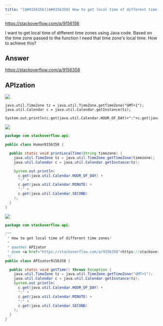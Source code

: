 ```yaml
---
title: "[Q#9156156][A#9156358] How to get local time of different time zones?"
---
```


https://stackoverflow.com/q/9156156

I want to get local time of different time zones using Java code. Based on the time zone passed to the function I need that time zone&#x27;s local time. How to achieve this?

## Answer

https://stackoverflow.com/a/9156358



## APIzation

<div class="code-3columns-row">

<div class="code-3columns-column">

<div><img src="/stackoverflow.png" /></div>

```plain
java.util.TimeZone tz = java.util.TimeZone.getTimeZone("GMT+1");
java.util.Calendar c = java.util.Calendar.getInstance(tz);

System.out.println(c.get(java.util.Calendar.HOUR_OF_DAY)+":"+c.get(java.util.Calendar.MINUTE)+":"+c.get(java.util.Calendar.SECOND));
```

</div>

<div class="code-3columns-column">

<div><img src="/human.png" /></div>

```java
package com.stackoverflow.api;

public class Human9156358 {

  public static void printLocalTime(String timezone) {
    java.util.TimeZone tz = java.util.TimeZone.getTimeZone(timezone);
    java.util.Calendar c = java.util.Calendar.getInstance(tz);

    System.out.println(
      c.get(java.util.Calendar.HOUR_OF_DAY) +
      ":" +
      c.get(java.util.Calendar.MINUTE) +
      ":" +
      c.get(java.util.Calendar.SECOND)
    );
  }
}

```

</div>

<div class="code-3columns-column">

<div><img src="/apizator.png" /></div>

```java
package com.stackoverflow.api;

/**
 * How to get local time of different time zones?
 *
 * @author APIzator
 * @see <a href="https://stackoverflow.com/a/9156358">https://stackoverflow.com/a/9156358</a>
 */
public class APIzator9156358 {

  public static void getTime() throws Exception {
    java.util.TimeZone tz = java.util.TimeZone.getTimeZone("GMT+1");
    java.util.Calendar c = java.util.Calendar.getInstance(tz);
    System.out.println(
      c.get(java.util.Calendar.HOUR_OF_DAY) +
      ":" +
      c.get(java.util.Calendar.MINUTE) +
      ":" +
      c.get(java.util.Calendar.SECOND)
    );
  }
}

```

</div>

</div>